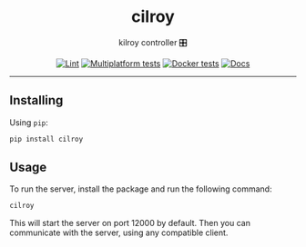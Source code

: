 <h1 align="center">cilroy</h1>

<div align="center">

kilroy controller 🎛️

[![Lint](https://github.com/kilroybot/cilroy/actions/workflows/lint.yaml/badge.svg)](https://github.com/kilroybot/cilroy/actions/workflows/lint.yaml)
[![Multiplatform tests](https://github.com/kilroybot/cilroy/actions/workflows/test-multiplatform.yaml/badge.svg)](https://github.com/kilroybot/cilroy/actions/workflows/test-multiplatform.yaml)
[![Docker tests](https://github.com/kilroybot/cilroy/actions/workflows/test-docker.yaml/badge.svg)](https://github.com/kilroybot/cilroy/actions/workflows/test-docker.yaml)
[![Docs](https://github.com/kilroybot/cilroy/actions/workflows/docs.yaml/badge.svg)](https://github.com/kilroybot/cilroy/actions/workflows/docs.yaml)

</div>

---

## Installing

Using `pip`:

```sh
pip install cilroy
```

## Usage

To run the server, install the package and run the following command:

```sh
cilroy
```

This will start the server on port 12000 by default.
Then you can communicate with the server, using any compatible client.

